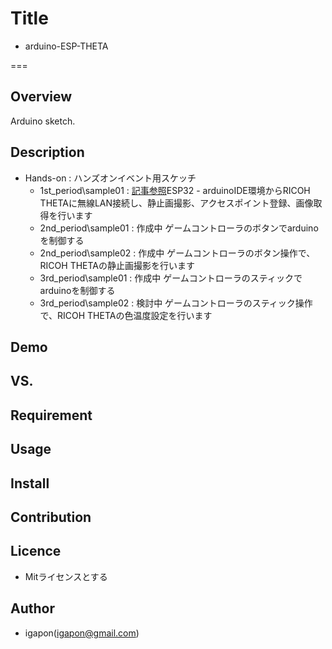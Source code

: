 
# Title

- arduino-ESP-THETA

===

## Overview
Arduino sketch.


## Description

- Hands-on : ハンズオンイベント用スケッチ
  - 1st_period\sample01 : [記事参照](https://qiita.com/igapon1/items/07b61e2f6b14c9f1828f)ESP32 - arduinoIDE環境からRICOH THETAに無線LAN接続し、静止画撮影、アクセスポイント登録、画像取得を行います
  - 2nd_period\sample01 : 作成中 ゲームコントローラのボタンでarduinoを制御する
  - 2nd_period\sample02 : 作成中 ゲームコントローラのボタン操作で、RICOH THETAの静止画撮影を行います
  - 3rd_period\sample01 : 作成中 ゲームコントローラのスティックでarduinoを制御する
  - 3rd_period\sample02 : 検討中 ゲームコントローラのスティック操作で、RICOH THETAの色温度設定を行います


## Demo

## VS.

## Requirement

## Usage

## Install

## Contribution

## Licence

- Mitライセンスとする

## Author

- igapon(igapon@gmail.com)

